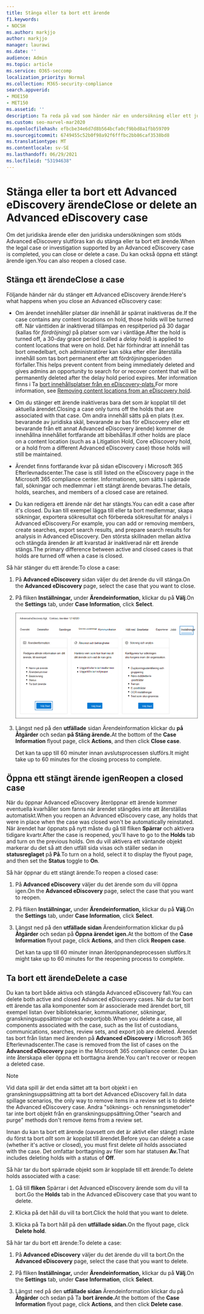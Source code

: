 ```yaml
---
title: Stänga eller ta bort ett ärende
f1.keywords:
- NOCSH
ms.author: markjjo
author: markjjo
manager: laurawi
ms.date: ''
audience: Admin
ms.topic: article
ms.service: O365-seccomp
localization_priority: Normal
ms.collection: M365-security-compliance
search.appverid:
- MOE150
- MET150
ms.assetid: ''
description: Ta reda på vad som händer när en undersökning eller ett juridiskt ärende som stöds Advanced eDiscovery ett ärende stängs eller tas bort.
ms.custom: seo-marvel-mar2020
ms.openlocfilehash: efbcbe34e6d7d8b564bcfa0cf9bbd8a1fbb59709
ms.sourcegitcommit: 6749455c52b0f98a92f6fffbc2bb86caf3538bd8
ms.translationtype: MT
ms.contentlocale: sv-SE
ms.lasthandoff: 06/29/2021
ms.locfileid: "53194638"
---
```

# <a name="close-or-delete-an-advanced-ediscovery-case"></a><span data-ttu-id="305b9-103">Stänga eller ta bort ett Advanced eDiscovery ärende</span><span class="sxs-lookup"><span data-stu-id="305b9-103">Close or delete an Advanced eDiscovery case</span></span>

<span data-ttu-id="305b9-104">Om det juridiska ärende eller den juridiska undersökningen som stöds Advanced eDiscovery slutföras kan du stänga eller ta bort ett ärende.</span><span class="sxs-lookup"><span data-stu-id="305b9-104">When the legal case or investigation supported by an Advanced eDiscovery case is completed, you can close or delete a case.</span></span> <span data-ttu-id="305b9-105">Du kan också öppna ett stängt ärende igen.</span><span class="sxs-lookup"><span data-stu-id="305b9-105">You can also reopen a closed case.</span></span>

## <a name="close-a-case"></a><span data-ttu-id="305b9-106">Stänga ett ärende</span><span class="sxs-lookup"><span data-stu-id="305b9-106">Close a case</span></span>

<span data-ttu-id="305b9-107">Följande händer när du stänger ett Advanced eDiscovery ärende:</span><span class="sxs-lookup"><span data-stu-id="305b9-107">Here's what happens when you close an Advanced eDiscovery case:</span></span>

- <span data-ttu-id="305b9-108">Om ärendet innehåller platser där innehåll är spärrat inaktiveras de.</span><span class="sxs-lookup"><span data-stu-id="305b9-108">If the case contains any content locations on hold, those holds will be turned off.</span></span> <span data-ttu-id="305b9-109">När vänttiden är inaktiverad tillämpas en respitperiod på 30 dagar (kallas för *fördröjning)* på platser som var i väntläge.</span><span class="sxs-lookup"><span data-stu-id="305b9-109">After the hold is turned off, a 30-day grace period (called a *delay hold*) is applied to content locations that were on hold.</span></span> <span data-ttu-id="305b9-110">Det här förhindrar att innehåll tas bort omedelbart, och administratörer kan söka efter eller återställa innehåll som tas bort permanent efter att fördröjningsperioden förfaller.</span><span class="sxs-lookup"><span data-stu-id="305b9-110">This helps prevent content from being immediately deleted and gives admins an opportunity to search for or recover content that will be permanently deleted after the delay hold period expires.</span></span> <span data-ttu-id="305b9-111">Mer information finns i Ta [bort innehållsplatser från en eDiscovery-plats.](create-ediscovery-holds.md#removing-content-locations-from-an-ediscovery-hold)</span><span class="sxs-lookup"><span data-stu-id="305b9-111">For more information, see [Removing content locations from an eDiscovery hold](create-ediscovery-holds.md#removing-content-locations-from-an-ediscovery-hold).</span></span>

- <span data-ttu-id="305b9-112">Om du stänger ett ärende inaktiveras bara det som är kopplat till det aktuella ärendet.</span><span class="sxs-lookup"><span data-stu-id="305b9-112">Closing a case only turns off the holds that are associated with that case.</span></span> <span data-ttu-id="305b9-113">Om andra innehåll sätts på en plats (t.ex. bevarande av juridiska skäl, bevarande av bas för eDiscovery eller ett bevarande från ett annat Advanced eDiscovery ärende) kommer de innehållna innehållet fortfarande att bibehållas.</span><span class="sxs-lookup"><span data-stu-id="305b9-113">If other holds are place on a content location (such as a Litigation Hold, Core eDiscovery hold, or a hold from a different Advanced eDiscovery case) those holds will still be maintained.</span></span>

- <span data-ttu-id="305b9-114">Ärendet finns fortfarande kvar på sidan eDiscovery i Microsoft 365 Efterlevnadscenter.</span><span class="sxs-lookup"><span data-stu-id="305b9-114">The case is still listed on the eDiscovery page in the Microsoft 365 compliance center.</span></span> <span data-ttu-id="305b9-115">Informationen, som sätts i spärrade fall, sökningar och medlemmar i ett stängt ärende bevaras.</span><span class="sxs-lookup"><span data-stu-id="305b9-115">The details, holds, searches, and members of a closed case are retained.</span></span>

- <span data-ttu-id="305b9-116">Du kan redigera ett ärende när det har stängts.</span><span class="sxs-lookup"><span data-stu-id="305b9-116">You can edit a case after it's closed.</span></span> <span data-ttu-id="305b9-117">Du kan till exempel lägga till eller ta bort medlemmar, skapa sökningar, exportera sökresultat och förbereda sökresultat för analys i Advanced eDiscovery.</span><span class="sxs-lookup"><span data-stu-id="305b9-117">For example, you can add or removing members, create searches, export search results, and prepare search results for analysis in Advanced eDiscovery.</span></span> <span data-ttu-id="305b9-118">Den största skillnaden mellan aktiva och stängda ärenden är att kvarstad är inaktiverad när ett ärende stängs.</span><span class="sxs-lookup"><span data-stu-id="305b9-118">The primary difference between active and closed cases is that holds are turned off when a case is closed.</span></span>

<span data-ttu-id="305b9-119">Så här stänger du ett ärende:</span><span class="sxs-lookup"><span data-stu-id="305b9-119">To close a case:</span></span>

1. <span data-ttu-id="305b9-120">På **Advanced eDiscovery** sidan väljer du det ärende du vill stänga.</span><span class="sxs-lookup"><span data-stu-id="305b9-120">On the **Advanced eDiscovery** page, select the case that you want to close.</span></span>

2. <span data-ttu-id="305b9-121">På fliken **Inställningar,** under **Ärendeinformation,** klickar du på **Välj**.</span><span class="sxs-lookup"><span data-stu-id="305b9-121">On the **Settings** tab, under **Case Information**, click **Select**.</span></span>

   ![Öppna den utfällingssidan med ärendeinformation i Advanced eDiscovery ärende](..\media\AeDSelectCaseInformation.png) 

3. <span data-ttu-id="305b9-123">Längst ned på den **utfällade** sidan Ärendeinformation klickar du **på Åtgärder** och sedan **på Stäng ärende.**</span><span class="sxs-lookup"><span data-stu-id="305b9-123">At the bottom of the **Case Information** flyout page, click **Actions**, and then click **Close case**.</span></span>

   <span data-ttu-id="305b9-124">Det kan ta upp till 60 minuter innan avslutsprocessen slutförs.</span><span class="sxs-lookup"><span data-stu-id="305b9-124">It might take up to 60 minutes for the closing process to complete.</span></span>

## <a name="reopen-a-closed-case"></a><span data-ttu-id="305b9-125">Öppna ett stängt ärende igen</span><span class="sxs-lookup"><span data-stu-id="305b9-125">Reopen a closed case</span></span>

<span data-ttu-id="305b9-126">När du öppnar Advanced eDiscovery återöppnar ett ärende kommer eventuella kvarhåller som fanns när ärendet stängdes inte att återställas automatiskt.</span><span class="sxs-lookup"><span data-stu-id="305b9-126">When you reopen an Advanced eDiscovery case, any holds that were in place when the case was closed won't be automatically reinstated.</span></span> <span data-ttu-id="305b9-127">När ärendet har öppnats på nytt måste du gå till fliken **Spärrar** och aktivera tidigare kvartr.</span><span class="sxs-lookup"><span data-stu-id="305b9-127">After the case is reopened, you'll have to go to the **Holds** tab and turn on the previous holds.</span></span> <span data-ttu-id="305b9-128">Om du vill aktivera ett väntande objekt markerar du det så att den utfäll sida visas och ställer sedan in **statusreglaget** på **På**.</span><span class="sxs-lookup"><span data-stu-id="305b9-128">To turn on a hold, select it to display the flyout page, and then set the **Status** toggle to **On**.</span></span>

<span data-ttu-id="305b9-129">Så här öppnar du ett stängt ärende:</span><span class="sxs-lookup"><span data-stu-id="305b9-129">To reopen a closed case:</span></span>

1. <span data-ttu-id="305b9-130">På **Advanced eDiscovery** väljer du det ärende som du vill öppna igen.</span><span class="sxs-lookup"><span data-stu-id="305b9-130">On the **Advanced eDiscovery** page, select the case that you want to reopen.</span></span>

2. <span data-ttu-id="305b9-131">På fliken **Inställningar,** under **Ärendeinformation,** klickar du på **Välj**.</span><span class="sxs-lookup"><span data-stu-id="305b9-131">On the **Settings** tab, under **Case Information**, click **Select**.</span></span>

3. <span data-ttu-id="305b9-132">Längst ned på den **utfällade sidan** Ärendeinformation klickar du på **Åtgärder** och sedan på **Öppna ärendet igen.**</span><span class="sxs-lookup"><span data-stu-id="305b9-132">At the bottom of the **Case Information** flyout page, click **Actions**, and then click **Reopen case**.</span></span>

   <span data-ttu-id="305b9-133">Det kan ta upp till 60 minuter innan återöppnandeprocessen slutförs.</span><span class="sxs-lookup"><span data-stu-id="305b9-133">It might take up to 60 minutes for the reopening process to complete.</span></span>

## <a name="delete-a-case"></a><span data-ttu-id="305b9-134">Ta bort ett ärende</span><span class="sxs-lookup"><span data-stu-id="305b9-134">Delete a case</span></span>

<span data-ttu-id="305b9-135">Du kan ta bort både aktiva och stängda Advanced eDiscovery fall.</span><span class="sxs-lookup"><span data-stu-id="305b9-135">You can delete both active and closed Advanced eDiscovery cases.</span></span> <span data-ttu-id="305b9-136">När du tar bort ett ärende tas alla komponenter som är associerade med ärendet bort, till exempel listan över biblioteksarier, kommunikationer, sökningar, granskningsuppsättningar och exportjobb.</span><span class="sxs-lookup"><span data-stu-id="305b9-136">When you delete a case, all components associated with the case, such as the list of custodians, communications, searches, review sets, and export job are deleted.</span></span> <span data-ttu-id="305b9-137">Ärendet tas bort från listan med ärenden på **Advanced eDiscovery** i Microsoft 365 Efterlevnadscenter.</span><span class="sxs-lookup"><span data-stu-id="305b9-137">The case is removed from the list of cases on the **Advanced eDiscovery** page in the Microsoft 365 compliance center.</span></span> <span data-ttu-id="305b9-138">Du kan inte återskapa eller öppna ett borttagna ärende.</span><span class="sxs-lookup"><span data-stu-id="305b9-138">You can't recover or reopen a deleted case.</span></span>

> [!NOTE]
> <span data-ttu-id="305b9-139">Vid data spill är det enda sättet att ta bort objekt i en granskningsuppsättning att ta bort det Advanced eDiscovery fall.</span><span class="sxs-lookup"><span data-stu-id="305b9-139">In data spillage scenarios, the only way to remove items in a review set is to delete the Advanced eDiscovery case.</span></span> <span data-ttu-id="305b9-140">Andra "söknings- och rensningsmetoder" tar inte bort objekt från en granskningsuppsättning.</span><span class="sxs-lookup"><span data-stu-id="305b9-140">Other "search and purge" methods don't remove items from a review set.</span></span>

<span data-ttu-id="305b9-141">Innan du kan ta bort ett ärende (oavsett om det är aktivt eller stängt) måste du först ta bort *allt* som är kopplat till ärendet.</span><span class="sxs-lookup"><span data-stu-id="305b9-141">Before you can delete a case (whether it's active or closed), you must first delete *all* holds associated with the case.</span></span> <span data-ttu-id="305b9-142">Det omfattar borttagning av filer som har statusen **Av.**</span><span class="sxs-lookup"><span data-stu-id="305b9-142">That includes deleting holds with a status of **Off**.</span></span>

<span data-ttu-id="305b9-143">Så här tar du bort spärrade objekt som är kopplade till ett ärende:</span><span class="sxs-lookup"><span data-stu-id="305b9-143">To delete holds associated with a case:</span></span>

1. <span data-ttu-id="305b9-144">Gå till **fliken** Spärrar i det Advanced eDiscovery ärende som du vill ta bort.</span><span class="sxs-lookup"><span data-stu-id="305b9-144">Go the **Holds** tab in the Advanced eDiscovery case that you want to delete.</span></span>

2. <span data-ttu-id="305b9-145">Klicka på det håll du vill ta bort.</span><span class="sxs-lookup"><span data-stu-id="305b9-145">Click the hold that you want to delete.</span></span>

3. <span data-ttu-id="305b9-146">Klicka på Ta bort håll på den **utfällade sidan.**</span><span class="sxs-lookup"><span data-stu-id="305b9-146">On the flyout page, click **Delete hold**.</span></span>

<span data-ttu-id="305b9-147">Så här tar du bort ett ärende:</span><span class="sxs-lookup"><span data-stu-id="305b9-147">To delete a case:</span></span>

1. <span data-ttu-id="305b9-148">På **Advanced eDiscovery** väljer du det ärende du vill ta bort.</span><span class="sxs-lookup"><span data-stu-id="305b9-148">On the **Advanced eDiscovery** page, select the case that you want to delete.</span></span>

2. <span data-ttu-id="305b9-149">På fliken **Inställningar,** under **Ärendeinformation,** klickar du på **Välj**.</span><span class="sxs-lookup"><span data-stu-id="305b9-149">On the **Settings** tab, under **Case Information**, click **Select**.</span></span>

3. <span data-ttu-id="305b9-150">Längst ned på den **utfällade sidan** Ärendeinformation klickar du på **Åtgärder** och sedan på Ta **bort ärende.**</span><span class="sxs-lookup"><span data-stu-id="305b9-150">At the bottom of the **Case Information** flyout page, click **Actions**, and then click **Delete case**.</span></span>

